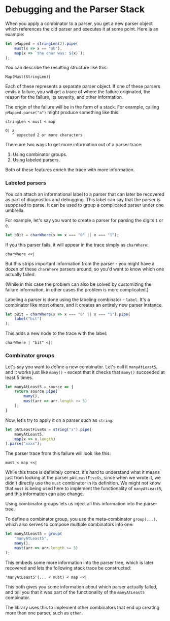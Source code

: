 # Debugging and the Parser Stack

When you apply a combinator to a parser, you get a new parser object which references the old parser and executes it at some point. Here is an example:

```typescript
let pMapped = stringLen(2).pipe(
    must(x => x == "ab"),
	map(x => `the char was: ${x}`);
);
```

You can describe the resulting structure like this:

```
Map(Must(StringLen))
```

Each of these represents a separate parser object.  If one of these parsers emits a failure, you will get a trace of where the failure originated, the reason for the failure, its severity, and other information.

The origin of the failure will be in the form of a stack. For example, calling `pMapped.parse("a")` might produce something like this:

```
stringLen < must < map

0| a
   ^ expected 2 or more characters
```

There are two ways to get more information out of a parser trace:

1. Using combinator groups.
2. Using labeled parsers.

Both of these features enrich the trace with more information. 

### Labeled parsers

You can attach an informational label to a parser that can later be recovered as part of diagnostics and debugging. This label can say that the parser is supposed to parse. It can be used to group a complicated parser under one umbrella. 

For example, let's say you want to create a parser for parsing the digits `1` or `0`. 

```typescript
let pBit = charWhere(x => x === "0" || x === "1");
```

If you this parser fails, it will appear in the trace simply as `charWhere`:

```
charWhere <<|
```

But this strips important information from the parser - you might have a dozen of these `charWhere` parsers around, so you'd want to know which one actually failed.

(While in this case the problem can also be solved by customizing the failure information, in other cases the problem is more complicated.)

Labeling a parser is done using the labeling combinator - `label`. It's a combinator like most others, and it creates an entirely new parser instance. 

```typescript
let pBit = charWhere(x => x === "0" || x === "1").pipe(
	label("bit")
);
```

This adds a new node to the trace with the label:

```
charWhere | "bit" <||
```

### Combinator groups

Let's say you want to define a new combinator. Let's call it `manyAtLeast5`, and it works just like `many()` - except that it checks that `many()` succeeded at least 5 times.

```typescript
let manyAtLeast5 = source => {
    return source.pipe(
    	many(),
        must(arr => arr.length >= 5)
    );
}
```

Now, let's try to apply it on a parser such as `string`:

```typescript
let pAtLeastFiveXs = string("x").pipe(
	manyAtLeast5,
    map(x => x.length)
).parse("xxxx");
```

The parser trace from this failure will look like this:

```
must < map <<|
```

While this trace is definitely correct, it's hard to understand what it means just from looking at the parser `pAtLeastFiveXs`, since when we wrote it, we didn't directly use the `must` combinator in its definition. We might not know that `must` is being used here to implement the functionality of `manyAtLeast5`, and this information can also change.

Using combinator groups lets us inject all this information into the parser tree.

To define a combinator group, you use the meta-combinator `group(...)`, which also serves to compose multiple combinators into one:

````typescript
let manyAtLeast5 = group(
	"manyAtLeast5",
    many(),
    must(arr => arr.length >= 5)
);
````

This embeds some more information into the parser tree, which is later recovered and lets the following stack trace be constructed:

```
'manyAtLeast5'(... < must) < map <<|
```

This both gives you some information about which parser actually failed, and tell you that it was part of the functionality of the `manyAtLeast5` combinator.

The library uses this to implement other combinators that end up creating more than one parser, such as `qthen`.

